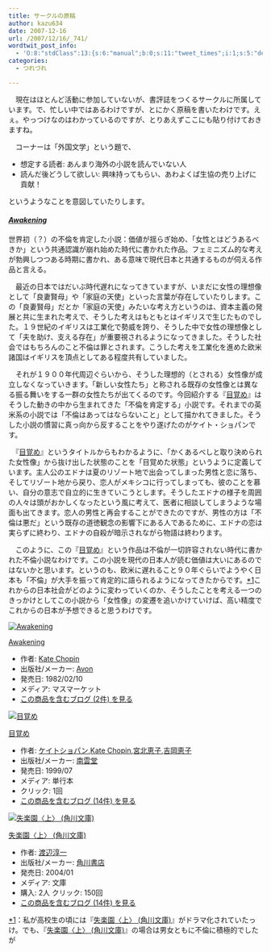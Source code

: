 ```yaml
---
title: サークルの原稿
author: kazu634
date: 2007-12-16
url: /2007/12/16/_741/
wordtwit_post_info:
  - 'O:8:"stdClass":13:{s:6:"manual";b:0;s:11:"tweet_times";i:1;s:5:"delay";i:0;s:7:"enabled";i:1;s:10:"separation";s:2:"60";s:7:"version";s:3:"3.7";s:14:"tweet_template";b:0;s:6:"status";i:2;s:6:"result";a:0:{}s:13:"tweet_counter";i:2;s:13:"tweet_log_ids";a:1:{i:0;i:3477;}s:9:"hash_tags";a:0:{}s:8:"accounts";a:1:{i:0;s:7:"kazu634";}}'
categories:
  - つれづれ

---
```

<div class="section">
<p>
    　現在はほとんど活動に参加していないが、書評誌をつくるサークルに所属しています。で、忙しい中ではあるわけですが、とにかく原稿を書いたわけです。えぇ。やっつけなのはわかっているのですが、とりあえずここにも貼り付けておきますね。
</p>
  
<p>
    　コーナーは「外国文学」という題で、
</p>
  
<ul>
<li>
      想定する読者: あんまり海外の小説を読んでいない人
</li>
<li>
      読んだ後どうして欲しい: 興味持ってもらい、あわよくば生協の売り上げに貢献！
</li>
</ul>
  
<p>
    というようなことを意図していたりします。
</p>
  
<h4>
<i><a href="http://d.hatena.ne.jp/asin/0142437328" onclick="__gaTracker('send', 'event', 'outbound-article', 'http://d.hatena.ne.jp/asin/0142437328', 'Awakening');">Awakening</a></i>
</h4>
  
<p>
<center>
</center>
</p>
  
<p>
    世界初（？）の不倫を肯定した小説：価値が揺らぎ始め、「女性とはどうあるべきか」という共通認識が崩れ始めた時代に書かれた作品。フェミニズム的な考えが勃興しつつある時期に書かれ、ある意味で現代日本と共通するものが伺える作品と言える。
</p></p> 
  
<p>
    　最近の日本ではだいぶ時代遅れになってきていますが、いまだに女性の理想像として「良妻賢母」や「家庭の天使」といった言葉が存在していたりします。この「良妻賢母」だとか「家庭の天使」みたいな考え方というのは、資本主義の発展と共に生まれた考えで、そうした考えはもともとはイギリスで生じたものでした。１９世紀のイギリスは工業化で勢威を誇り、そうした中で女性の理想像として「夫を助け、支える存在」が重要視されるようになってきました。そうした社会ではもちろんのこと不倫は罪とされます。こうした考えを工業化を進めた欧米諸国はイギリスを頂点としてある程度共有していました。
</p>
  
<p>
    　それが１９００年代周辺ぐらいから、そうした理想的（とされる）女性像が成立しなくなっていきます。「新しい女性たち」と称される既存の女性像とは異なる振る舞いをする一群の女性たちが出てくるのです。今回紹介する『<a href="http://d.hatena.ne.jp/asin/4523292566" onclick="__gaTracker('send', 'event', 'outbound-article', 'http://d.hatena.ne.jp/asin/4523292566', '目覚め');">目覚め</a>』はそうした動きの中から生まれてきた「不倫を肯定する」小説です。それまでの英米系の小説では「不倫はあってはならないこと」として描かれてきました。そうした小説の慣習に真っ向から反することをやり遂げたのがケイト・ショパンです。
</p>
  
<p>
    　『<a href="http://d.hatena.ne.jp/asin/4523292566" onclick="__gaTracker('send', 'event', 'outbound-article', 'http://d.hatena.ne.jp/asin/4523292566', '目覚め');">目覚め</a>』というタイトルからもわかるように、「かくあるべしと取り決められた女性像」から抜け出した状態のことを「目覚めた状態」というように定義しています。主人公のエドナは夏のリゾート地で出会ってしまった男性と恋に落ち、そしてリゾート地から戻り、恋人がメキシコに行ってしまっても、彼のことを慕い、自分の意志で自立的に生きていこうとします。そうしたエドナの様子を周囲の人々は頭がおかしくなったという風に考えて、医者に相談してしまうような場面も出てきます。恋人の男性と再会することができたのですが、男性の方は「不倫は悪だ」という既存の道徳観念の影響下にある人であるために、エドナの恋は実らずに終わり、エドナの自殺が暗示されながら物語は終わります。
</p>
  
<p>
    　このように、この『<a href="http://d.hatena.ne.jp/asin/4523292566" onclick="__gaTracker('send', 'event', 'outbound-article', 'http://d.hatena.ne.jp/asin/4523292566', '目覚め');">目覚め</a>』という作品は不倫が一切許容されない時代に書かれた不倫小説なわけです。この小説を現代の日本人が読む価値は大いにあるのではないかと思います。というのも、欧米に遅れること９０年ぐらいでようやく日本も「不倫」が大手を振って肯定的に語られるようになってきたからです。<span class="footnote"><a href="/sirocco634/#f1" name="fn1" title="私が高校生の頃には『[asin:4041307376:title]』がドラマ化されていたっけ。でも、『[asin:4041307376:title]』の場合は男女ともに不倫に積極的でしたが">*1</a></span>これからの日本社会がどのように変わっていくのか、そうしたことを考える一つのきっかけとしてこの小説から「女性像」の変遷を追いかけていけば、高い精度でこれからの日本が予想できると思うわけです。
</p>
  
<div class="hatena-asin-detail">
<a href="http://www.amazon.co.jp/dp/0380002450/?tag=hatena_st1-22&ascsubtag=d-7ibv" onclick="__gaTracker('send', 'event', 'outbound-article', 'http://www.amazon.co.jp/dp/0380002450/?tag=hatena_st1-22&ascsubtag=d-7ibv', '');"><img src="https://images-na.ssl-images-amazon.com/images/I/51vr-aBXA6L._SL160_.jpg" class="hatena-asin-detail-image" alt="Awakening" title="Awakening" /></a></p> 
    
<div class="hatena-asin-detail-info">
<p class="hatena-asin-detail-title">
<a href="http://www.amazon.co.jp/dp/0380002450/?tag=hatena_st1-22&ascsubtag=d-7ibv" onclick="__gaTracker('send', 'event', 'outbound-article', 'http://www.amazon.co.jp/dp/0380002450/?tag=hatena_st1-22&ascsubtag=d-7ibv', 'Awakening');">Awakening</a>
</p>
      
<ul>
<li>
<span class="hatena-asin-detail-label">作者:</span> <a href="http://d.hatena.ne.jp/keyword/Kate%20Chopin" onclick="__gaTracker('send', 'event', 'outbound-article', 'http://d.hatena.ne.jp/keyword/Kate%20Chopin', 'Kate Chopin');" class="keyword">Kate Chopin</a>
</li>
<li>
<span class="hatena-asin-detail-label">出版社/メーカー:</span> <a href="http://d.hatena.ne.jp/keyword/Avon" onclick="__gaTracker('send', 'event', 'outbound-article', 'http://d.hatena.ne.jp/keyword/Avon', 'Avon');" class="keyword">Avon</a>
</li>
<li>
<span class="hatena-asin-detail-label">発売日:</span> 1982/02/10
</li>
<li>
<span class="hatena-asin-detail-label">メディア:</span> マスマーケット
</li>
<li>
<a href="http://d.hatena.ne.jp/asin/0380002450" onclick="__gaTracker('send', 'event', 'outbound-article', 'http://d.hatena.ne.jp/asin/0380002450', 'この商品を含むブログ (2件) を見る');" target="_blank">この商品を含むブログ (2件) を見る</a>
</li>
</ul>
</div>
    
<div class="hatena-asin-detail-foot">
</div>
</div>
  
<div class="hatena-asin-detail">
<a href="http://www.amazon.co.jp/dp/4523292566/?tag=hatena_st1-22&ascsubtag=d-7ibv" onclick="__gaTracker('send', 'event', 'outbound-article', 'http://www.amazon.co.jp/dp/4523292566/?tag=hatena_st1-22&ascsubtag=d-7ibv', '');"><img src="https://images-na.ssl-images-amazon.com/images/I/51P0BQPWJAL._SL160_.jpg" class="hatena-asin-detail-image" alt="目覚め" title="目覚め" /></a></p> 
    
<div class="hatena-asin-detail-info">
<p class="hatena-asin-detail-title">
<a href="http://www.amazon.co.jp/dp/4523292566/?tag=hatena_st1-22&ascsubtag=d-7ibv" onclick="__gaTracker('send', 'event', 'outbound-article', 'http://www.amazon.co.jp/dp/4523292566/?tag=hatena_st1-22&ascsubtag=d-7ibv', '目覚め');">目覚め</a>
</p>
      
<ul>
<li>
<span class="hatena-asin-detail-label">作者:</span> <a href="http://d.hatena.ne.jp/keyword/%A5%B1%A5%A4%A5%C8%A5%B7%A5%E7%A5%D1%A5%F3" onclick="__gaTracker('send', 'event', 'outbound-article', 'http://d.hatena.ne.jp/keyword/%A5%B1%A5%A4%A5%C8%A5%B7%A5%E7%A5%D1%A5%F3', 'ケイトショパン');" class="keyword">ケイトショパン</a>,<a href="http://d.hatena.ne.jp/keyword/Kate%20Chopin" onclick="__gaTracker('send', 'event', 'outbound-article', 'http://d.hatena.ne.jp/keyword/Kate%20Chopin', 'Kate Chopin');" class="keyword">Kate Chopin</a>,<a href="http://d.hatena.ne.jp/keyword/%B5%DC%CB%CC%B7%C3%BB%D2" onclick="__gaTracker('send', 'event', 'outbound-article', 'http://d.hatena.ne.jp/keyword/%B5%DC%CB%CC%B7%C3%BB%D2', '宮北恵子');" class="keyword">宮北恵子</a>,<a href="http://d.hatena.ne.jp/keyword/%B5%C8%B2%AC%B7%C3%BB%D2" onclick="__gaTracker('send', 'event', 'outbound-article', 'http://d.hatena.ne.jp/keyword/%B5%C8%B2%AC%B7%C3%BB%D2', '吉岡恵子');" class="keyword">吉岡恵子</a>
</li>
<li>
<span class="hatena-asin-detail-label">出版社/メーカー:</span> <a href="http://d.hatena.ne.jp/keyword/%C6%EE%B1%C0%C6%B2" onclick="__gaTracker('send', 'event', 'outbound-article', 'http://d.hatena.ne.jp/keyword/%C6%EE%B1%C0%C6%B2', '南雲堂');" class="keyword">南雲堂</a>
</li>
<li>
<span class="hatena-asin-detail-label">発売日:</span> 1999/07
</li>
<li>
<span class="hatena-asin-detail-label">メディア:</span> 単行本
</li>
<li>
<span class="hatena-asin-detail-label">クリック</span>: 1回
</li>
<li>
<a href="http://d.hatena.ne.jp/asin/4523292566" onclick="__gaTracker('send', 'event', 'outbound-article', 'http://d.hatena.ne.jp/asin/4523292566', 'この商品を含むブログ (14件) を見る');" target="_blank">この商品を含むブログ (14件) を見る</a>
</li>
</ul>
</div>
    
<div class="hatena-asin-detail-foot">
</div>
</div>
  
<div class="hatena-asin-detail">
<a href="http://www.amazon.co.jp/dp/4041307376/?tag=hatena_st1-22&ascsubtag=d-7ibv" onclick="__gaTracker('send', 'event', 'outbound-article', 'http://www.amazon.co.jp/dp/4041307376/?tag=hatena_st1-22&ascsubtag=d-7ibv', '');"><img src="https://images-na.ssl-images-amazon.com/images/I/51P5DF8X1DL._SL160_.jpg" class="hatena-asin-detail-image" alt="失楽園〈上〉 (角川文庫)" title="失楽園〈上〉 (角川文庫)" /></a></p> 
    
<div class="hatena-asin-detail-info">
<p class="hatena-asin-detail-title">
<a href="http://www.amazon.co.jp/dp/4041307376/?tag=hatena_st1-22&ascsubtag=d-7ibv" onclick="__gaTracker('send', 'event', 'outbound-article', 'http://www.amazon.co.jp/dp/4041307376/?tag=hatena_st1-22&ascsubtag=d-7ibv', '失楽園〈上〉 (角川文庫)');">失楽園〈上〉 (角川文庫)</a>
</p>
      
<ul>
<li>
<span class="hatena-asin-detail-label">作者:</span> <a href="http://d.hatena.ne.jp/keyword/%C5%CF%CA%D5%BD%DF%B0%EC" onclick="__gaTracker('send', 'event', 'outbound-article', 'http://d.hatena.ne.jp/keyword/%C5%CF%CA%D5%BD%DF%B0%EC', '渡辺淳一');" class="keyword">渡辺淳一</a>
</li>
<li>
<span class="hatena-asin-detail-label">出版社/メーカー:</span> <a href="http://d.hatena.ne.jp/keyword/%B3%D1%C0%EE%BD%F1%C5%B9" onclick="__gaTracker('send', 'event', 'outbound-article', 'http://d.hatena.ne.jp/keyword/%B3%D1%C0%EE%BD%F1%C5%B9', '角川書店');" class="keyword">角川書店</a>
</li>
<li>
<span class="hatena-asin-detail-label">発売日:</span> 2004/01
</li>
<li>
<span class="hatena-asin-detail-label">メディア:</span> 文庫
</li>
<li>
<span class="hatena-asin-detail-label">購入</span>: 2人 <span class="hatena-asin-detail-label">クリック</span>: 150回
</li>
<li>
<a href="http://d.hatena.ne.jp/asin/4041307376" onclick="__gaTracker('send', 'event', 'outbound-article', 'http://d.hatena.ne.jp/asin/4041307376', 'この商品を含むブログ (14件) を見る');" target="_blank">この商品を含むブログ (14件) を見る</a>
</li>
</ul>
</div>
    
<div class="hatena-asin-detail-foot">
</div>
</div>
</div>

<div class="footnote">
<p class="footnote">
<a href="/sirocco634/#fn1" name="f1">*1</a>：私が高校生の頃には『<a href="http://d.hatena.ne.jp/asin/4041307376" onclick="__gaTracker('send', 'event', 'outbound-article', 'http://d.hatena.ne.jp/asin/4041307376', '失楽園〈上〉 (角川文庫)');">失楽園〈上〉 (角川文庫)</a>』がドラマ化されていたっけ。でも、『<a href="http://d.hatena.ne.jp/asin/4041307376" onclick="__gaTracker('send', 'event', 'outbound-article', 'http://d.hatena.ne.jp/asin/4041307376', '失楽園〈上〉 (角川文庫)');">失楽園〈上〉 (角川文庫)</a>』の場合は男女ともに不倫に積極的でしたが
</p>
</div>
